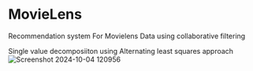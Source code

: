 # MovieLens
Recommendation system For Movielens Data using collaborative filtering

Single value decomposiiton using Alternating least squares approach
![Screenshot 2024-10-04 120956](https://github.com/user-attachments/assets/2284bcd0-2ead-477b-b0e5-556fdb2d0609)
